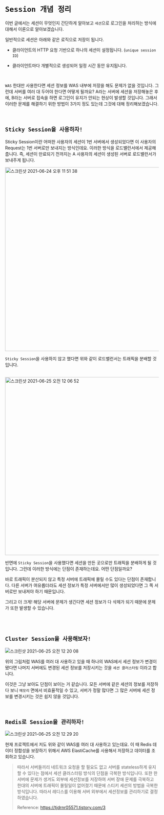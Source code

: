 # `Session 개념 정리`

이번 글에서는 세션이 무엇인지 간단하게 알아보고 `세션`으로 로그인을 처리하는 방식에 대해서 이론으로 알아보겠습니다. 

일반적으로 세션은 아래와 같은 로직으로 저장이 됩니다. 

- 클라이언트의 HTTP 요청 기반으로 하나의 세션이 설정됩니다. (`unique session ID`)

- 클라이언트마다 개별적으로 생성되어 일정 시간 동안 유지됩니다. 

<br>

`WAS` 한대만 사용한다면 세션 정보를 WAS 내부에 저장을 해도 문제가 없을 것입니다. 그런데 서버를 여러 대 두어야 한다면 어떻게 될까요? 
A라는 서버에 세션을 저장해놓은 후에, B라는 서버로 접속을 하면 로그인이 유지가 안되는 현상이 발생할 것입니다. 그래서 이러한 문제를 해결하기 위한 방법이 3가지 정도 있는데 그것에 대해 정리해보겠습니다. 

<br>

## `Sticky Session을 사용하자!`

Sticky Session이란 어떠한 사용자의 세션이 1번 서버에서 생성되었다면 이 사용자의 Request는 1번 서버로만 보내지는 방식인데요. 이러한 방식을 로드밸런서에서 제공해줍니다.
즉, 세션이 만료되기 전까지는 A 사용자의 세션이 생성된 서버로 로드밸런서가 보내주게 됩니다. 

<img width="601" alt="스크린샷 2021-06-24 오후 11 51 38" src="https://user-images.githubusercontent.com/45676906/123284311-1ebc8e00-d547-11eb-857e-7df018716337.png">

`Sticky Session`을 사용하지 않고 했다면 위와 같이 로드밸런서는 트래픽을 분배할 것입니다. 

<br>

<img width="582" alt="스크린샷 2021-06-25 오전 12 06 52" src="https://user-images.githubusercontent.com/45676906/123286878-401e7980-d549-11eb-8c83-e0893ac12102.png">

반면에 `Sticky Session`을 사용했다면 세션을 만든 곳으로만 트래픽을 분배하게 될 것입니다. 그런데 이러한 방식에는 단점이 존재하는데요. 어떤 단점일까요? 

바로 트래픽이 분산되지 않고 특정 서버에 트래픽에 몰릴 수도 있다는 단점이 존재합니다. 다른 서버가 여유롭더라도 세션 정보가 특정 서버에서만 많이 생성되었다면 그 쪽 서버로만 보내져야 하기 때문입니다. 

그리고 더 크게! 해당 서버에 문제가 생긴다면 세션 정보가 다 삭제가 되기 때문에 문제가 또한 발생할 수 있습니다. 

<br> <br>

## `Cluster Session을 사용해보자!`

![스크린샷 2021-06-25 오전 12 20 08](https://user-images.githubusercontent.com/45676906/123289108-1a926f80-d54b-11eb-994e-aa87ceb8f18c.png)

위의 그림처럼 WAS를 여러 대 사용하고 있을 때 하나의 WAS에서 세션 정보가 변경이 됐다면 나머지 서버에도 변경된 세션 정보를 저장시키는 것을 `세션 클러스터링` 이라고 합니다.

이것은 그냥 보아도 단점이 보이는 거 같습니다. 모든 서버에 같은 세션의 정보를 저장하다 보니 `메모리` 면에서 비효율적일 수 있고, 서버가 정말 많다면 그 많은 서버에 세션 정보를 변경시키는 것은 쉽지 않을 것입니다. 

<br>

## `Redis로 Session을 관리하자!`

![스크린샷 2021-06-25 오전 12 29 20](https://user-images.githubusercontent.com/45676906/123290643-685ba780-d54c-11eb-83b3-4a246187677b.png)

현재 프로젝트에서 저도 위와 같이 WAS를 여러 대 사용하고 있는데요. 이 때 Redis 데이터 정합성을 보장하기 위해서 AWS ElastiCache를 사용해서 저장하고 데이터를 조회하고 있습니다. 

> 따라서 서버들끼리 네트워크 요청을 할 필요도 없고 서버를 stateless하게 유지할 수 있다는 점에서 세션 클러스터링 방식의 단점을 극복한 방식입니다. 
> 또한 한 서버에 문제가 생겨도 외부에 세션정보를 저장하여 서버 장애 문제를 극복하고 한대의 서버에 트래픽이 몰릴일이 없어졌기 때문에 스티키 세션의 방법을 극복한 방식입니다. 
> 따라서 레디스를 이용해 서버 외부에서 세션정보를 관리하기로 결정하였습니다.
> 
> Reference: https://tjdrnr05571.tistory.com/3